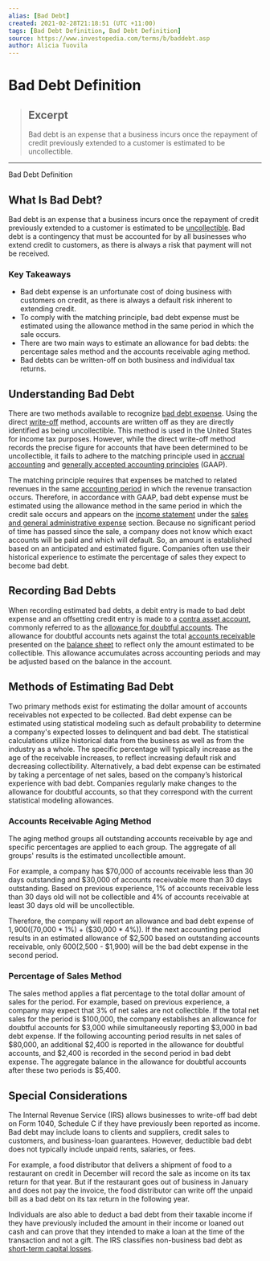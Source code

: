 ```yaml
---
alias: [Bad Debt]
created: 2021-02-28T21:18:51 (UTC +11:00)
tags: [Bad Debt Definition, Bad Debt Definition]
source: https://www.investopedia.com/terms/b/baddebt.asp
author: Alicia Tuovila
---
```


# Bad Debt Definition

> ## Excerpt
> Bad debt is an expense that a business incurs once the repayment of credit previously extended to a customer is estimated to be uncollectible.

---

Bad Debt Definition
## What Is Bad Debt?

Bad debt is an expense that a business incurs once the repayment of credit previously extended to a customer is estimated to be [uncollectible](https://www.investopedia.com/terms/u/uncollected-funds.asp). Bad debt is a contingency that must be accounted for by all businesses who extend credit to customers, as there is always a risk that payment will not be received.

### Key Takeaways

-   Bad debt expense is an unfortunate cost of doing business with customers on credit, as there is always a default risk inherent to extending credit.
-   To comply with the matching principle, bad debt expense must be estimated using the allowance method in the same period in which the sale occurs.
-   There are two main ways to estimate an allowance for bad debts: the percentage sales method and the accounts receivable aging method.
-   Bad debts can be written-off on both business and individual tax returns.

## Understanding Bad Debt

There are two methods available to recognize [bad debt expense](https://www.investopedia.com/terms/b/bad-debt-expense.asp). Using the direct [write-off](https://www.investopedia.com/terms/w/write-off.asp) method, accounts are written off as they are directly identified as being uncollectible. This method is used in the United States for income tax purposes. However, while the direct write-off method records the precise figure for accounts that have been determined to be uncollectible, it fails to adhere to the matching principle used in [accrual accounting](https://www.investopedia.com/terms/a/accrualaccounting.asp) and [generally accepted accounting principles](https://www.investopedia.com/terms/g/gaap.asp) (GAAP).

The matching principle requires that expenses be matched to related revenues in the same [accounting period](https://www.investopedia.com/terms/a/accountingperiod.asp) in which the revenue transaction occurs. Therefore, in accordance with GAAP, bad debt expense must be estimated using the allowance method in the same period in which the credit sale occurs and appears on the [income statement](https://www.investopedia.com/terms/i/incomestatement.asp) under the [sales and general administrative expense](https://www.investopedia.com/terms/s/sga.asp) section. Because no significant period of time has passed since the sale, a company does not know which exact accounts will be paid and which will default. So, an amount is established based on an anticipated and estimated figure. Companies often use their historical experience to estimate the percentage of sales they expect to become bad debt.

## Recording Bad Debts

When recording estimated bad debts, a debit entry is made to bad debt expense and an offsetting credit entry is made to a [contra asset account](https://www.investopedia.com/terms/c/contraaccount.asp), commonly referred to as the [allowance for doubtful accounts](https://www.investopedia.com/terms/a/allowancefordoubtfulaccounts.asp). The allowance for doubtful accounts nets against the total [accounts receivable](https://www.investopedia.com/terms/a/accountsreceivable.asp) presented on the [balance sheet](https://www.investopedia.com/terms/b/balancesheet.asp) to reflect only the amount estimated to be collectible. This allowance accumulates across accounting periods and may be adjusted based on the balance in the account.

## Methods of Estimating Bad Debt

Two primary methods exist for estimating the dollar amount of accounts receivables not expected to be collected. Bad debt expense can be estimated using statistical modeling such as default probability to determine a company's expected losses to delinquent and bad debt. The statistical calculations utilize historical data from the business as well as from the industry as a whole. The specific percentage will typically increase as the age of the receivable increases, to reflect increasing default risk and decreasing collectibility. Alternatively, a bad debt expense can be estimated by taking a percentage of net sales, based on the company’s historical experience with bad debt. Companies regularly make changes to the allowance for doubtful accounts, so that they correspond with the current statistical modeling allowances.

### Accounts Receivable Aging Method

The aging method groups all outstanding accounts receivable by age and specific percentages are applied to each group. The aggregate of all groups' results is the estimated uncollectible amount.

For example, a company has $70,000 of accounts receivable less than 30 days outstanding and $30,000 of accounts receivable more than 30 days outstanding. Based on previous experience, 1% of accounts receivable less than 30 days old will not be collectible and 4% of accounts receivable at least 30 days old will be uncollectible.

Therefore, the company will report an allowance and bad debt expense of $1,900 (($70,000 \* 1%) + ($30,000 \* 4%)). If the next accounting period results in an estimated allowance of $2,500 based on outstanding accounts receivable, only $600 ($2,500 - $1,900) will be the bad debt expense in the second period.

### Percentage of Sales Method

The sales method applies a flat percentage to the total dollar amount of sales for the period. For example, based on previous experience, a company may expect that 3% of net sales are not collectible. If the total net sales for the period is $100,000, the company establishes an allowance for doubtful accounts for $3,000 while simultaneously reporting $3,000 in bad debt expense. If the following accounting period results in net sales of $80,000, an additional $2,400 is reported in the allowance for doubtful accounts, and $2,400 is recorded in the second period in bad debt expense. The aggregate balance in the allowance for doubtful accounts after these two periods is $5,400.

## Special Considerations

The Internal Revenue Service (IRS) allows businesses to write-off bad debt on Form 1040, Schedule C if they have previously been reported as income. Bad debt may include loans to clients and suppliers, credit sales to customers, and business-loan guarantees. However, deductible bad debt does not typically include unpaid rents, salaries, or fees.

For example, a food distributor that delivers a shipment of food to a restaurant on credit in December will record the sale as income on its tax return for that year. But if the restaurant goes out of business in January and does not pay the invoice, the food distributor can write off the unpaid bill as a bad debt on its tax return in the following year.

Individuals are also able to deduct a bad debt from their taxable income if they have previously included the amount in their income or loaned out cash and can prove that they intended to make a loan at the time of the transaction and not a gift. The IRS classifies non-business bad debt as [short-term capital losses](https://www.investopedia.com/terms/short-termloss.asp).
